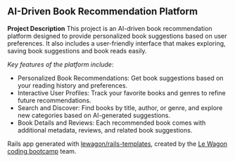 ## AI-Driven Book Recommendation Platform

**Project Description**
This project is an AI-driven book recommendation platform designed to provide personalized book suggestions based on user preferences.
It also includes a user-friendly interface that makes exploring, saving book suggestions and book reads easily.

*Key features of the platform include*:

- Personalized Book Recommendations: Get book suggestions based on your reading history and preferences.
- Interactive User Profiles: Track your favorite books and genres to refine future recommendations.
- Search and Discover: Find books by title, author, or genre, and explore new categories based on AI-generated suggestions.
- Book Details and Reviews: Each recommended book comes with additional metadata, reviews, and related book suggestions.






Rails app generated with [lewagon/rails-templates](https://github.com/lewagon/rails-templates), created by the [Le Wagon coding bootcamp](https://www.lewagon.com) team.
